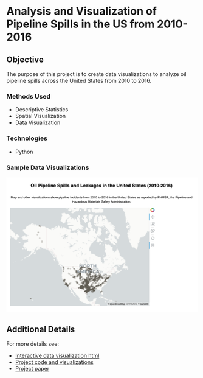 # Analysis and Visualization of Pipeline Spills in the US from 2010-2016

## Objective

The purpose of this project is to create data visualizations to analyze oil pipeline spills across the United States from 2010 to 2016.

### Methods Used
* Descriptive Statistics
* Spatial Visualization
* Data Visualization

### Technologies
* Python 

### Sample Data Visualizations

![](visualization_sample.png)

## Additional Details

For more details see:
* [Interactive data visualization html](pipeline_visualization.html)
* [Project code and visualizations](us_pipeline_data_analysis.ipynb)
* [Project paper](overview_of_us_pipeline_data_analysis.pdf)
